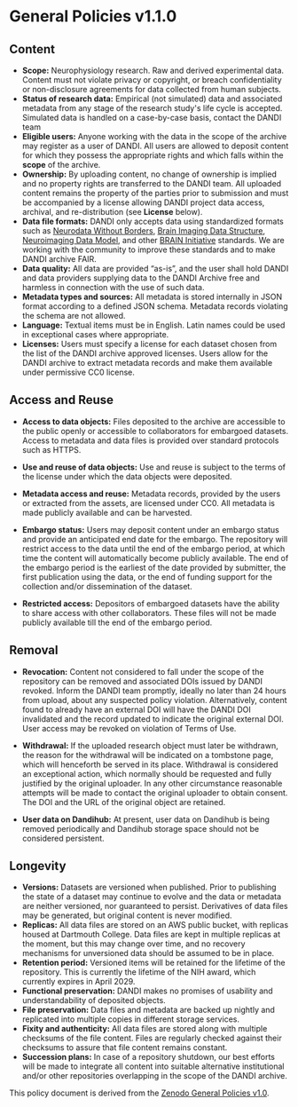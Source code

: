 # General Policies v1.1.0

## Content

- **Scope:** Neurophysiology research. Raw and derived experimental data. Content
  must not violate privacy or copyright, or breach confidentiality or non-disclosure
  agreements for data collected from human subjects.
- **Status of research data:** Empirical (not simulated) data and associated metadata from any stage of the
  research study's life cycle is accepted.  Simulated data is handled on a case-by-case basis, contact the DANDI team 
- **Eligible users:** Anyone working with the data in the scope of the archive may register as a user of DANDI. All users are
  allowed to deposit content for which they possess the appropriate rights
  and which falls within the **scope** of the archive.
- **Ownership:** By uploading content, no change of ownership is implied and no
  property rights are transferred to the DANDI team. All uploaded content remains
  the property of the parties prior to submission and must be accompanied by a license allowing
  DANDI project data access, archival, and re-distribution (see **License** below).
- **Data file formats:** DANDI only accepts data using standardized formats such
  as [Neurodata Without Borders](https://nwb.org), [Brain Imaging Data Structure](https://bids.neuroimaging.io/),
  [Neuroimaging Data Model](NIDM), and other [BRAIN Initiative](https://braininitiative.nih.gov/)
  standards. We are working with the community to improve these standards and to
  make DANDI archive FAIR.
- **Data quality:** All data are provided “as-is”, and the user shall hold
  DANDI and data providers supplying data to the DANDI Archive free and harmless in
  connection with the use of such data.
- **Metadata types and sources:** All metadata is stored internally in JSON format
  according to a defined JSON schema. Metadata records violating the schema are not allowed.
- **Language:** Textual items must be in English. Latin names could be used in exceptional cases where appropriate.
- **Licenses:** Users must specify a license for each dataset chosen from the list of the DANDI archive approved licenses. Users allow for the DANDI archive to extract metadata records and make them available under permissive CC0 license.

## Access and Reuse

- **Access to data objects:** Files deposited to the archive are accessible to the public 
  openly or accessible to collaborators for embargoed datasets. Access to metadata and data 
  files is provided over standard protocols such as HTTPS.
- **Use and reuse of data objects:** Use and reuse is subject to the terms of the license
  under which the data objects were deposited.
- **Metadata access and reuse:** Metadata records, provided by the users or extracted from the assets, are licensed under CC0. All metadata is made publicly available and can be harvested.

- **Embargo status:** Users may deposit content under an embargo status and
  provide an anticipated end date for the embargo. The repository will restrict
  access to the data until the end of the embargo period, at which time the
  content will automatically become publicly available. The end of the embargo
  period is the earliest of the date provided by submitter, the first publication
  using the data, or the end of funding support for the collection and/or dissemination
  of the dataset.
- **Restricted access:** Depositors of embargoed datasets have the ability to
  share access with other collaborators. These files will not be made publicly
  available till the end of the embargo period.

## Removal

- **Revocation:** Content not considered to fall under the scope of the repository
  can be removed and associated DOIs issued by DANDI revoked. Inform the DANDI team
  promptly, ideally no later than 24 hours from upload, about any suspected policy
  violation. Alternatively, content found to already have an external DOI will
  have the DANDI DOI invalidated and the record updated to indicate the original
  external DOI. User access may be revoked on violation of Terms of Use.

- **Withdrawal:** If the uploaded research object must later be withdrawn, the
  reason for the withdrawal will be indicated on a tombstone page, which will
  henceforth be served in its place. Withdrawal is considered an exceptional
  action, which normally should be requested and fully justified by the original
  uploader. In any other circumstance reasonable attempts will be made to contact
  the original uploader to obtain consent. The DOI and the URL of the original
  object are retained.

- **User data on Dandihub:** At present, user data on Dandihub is being removed
  periodically and Dandihub storage space should not be considered persistent.

## Longevity

- **Versions:** Datasets are versioned when published. Prior to publishing the
  state of a dataset may continue to evolve and the data or metadata are neither
  versioned, nor guaranteed to persist. Derivatives of data files may be generated, but original content is
  never modified.
- **Replicas:** All data files are stored on an AWS public bucket, with replicas
  housed at Dartmouth College.  Data files are kept in multiple replicas at the
  moment, but this may change over time, and no recovery mechanisms for unversioned data
  should be assumed to be in place.
- **Retention period:** Versioned items will be retained for the lifetime of the repository.
  This is currently the lifetime of the NIH award, which currently expires in
  April 2029.
- **Functional preservation:** DANDI makes no promises of usability and
  understandability of deposited objects.
- **File preservation:** Data files and metadata are backed up nightly and
  replicated into multiple copies in different storage services.
- **Fixity and authenticity:** All data files are stored along with multiple
  checksums of the file content. Files are regularly checked against their
  checksums to assure that file content remains constant.
- **Succession plans:** In case of a repository shutdown, our best efforts will
  be made to integrate all content into suitable alternative institutional and/or
  other repositories overlapping in the scope of the DANDI archive.

This policy document is derived from the [Zenodo General Policies v1.0](https://about.zenodo.org/policies/).
